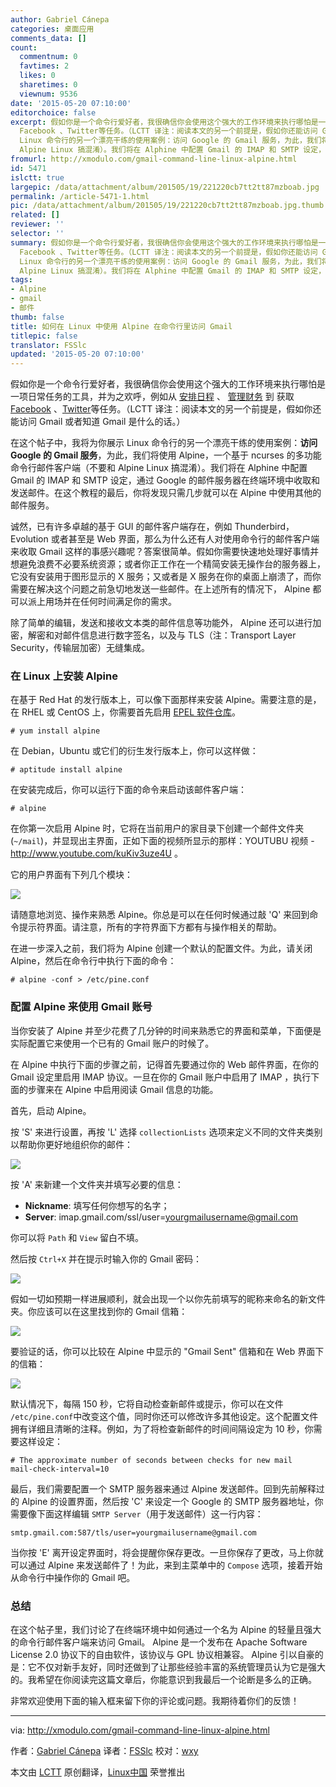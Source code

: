 ```yaml
---
author: Gabriel Cánepa
categories: 桌面应用
comments_data: []
count:
  commentnum: 0
  favtimes: 2
  likes: 0
  sharetimes: 0
  viewnum: 9536
date: '2015-05-20 07:10:00'
editorchoice: false
excerpt: 假如你是一个命令行爱好者，我很确信你会使用这个强大的工作环境来执行哪怕是一项日常任务的工具，并为之欢呼，例如从 安排日程 、 管理财务 到 获取
  Facebook 、Twitter等任务。（LCTT 译注：阅读本文的另一个前提是，假如你还能访问 Gmail 或者知道 Gmail 是什么的话。） 在这个帖子中，我将为你展示
  Linux 命令行的另一个漂亮干练的使用案例：访问 Google 的 Gmail 服务，为此，我们将使用 Alpine，一个基于 ncurses 的多功能命令行邮件客户端（不要和
  Alpine Linux 搞混淆）。我们将在 Alphine 中配置 Gmail 的 IMAP 和 SMTP 设定，通
fromurl: http://xmodulo.com/gmail-command-line-linux-alpine.html
id: 5471
islctt: true
largepic: /data/attachment/album/201505/19/221220cb7tt2tt87mzboab.jpg
permalink: /article-5471-1.html
pic: /data/attachment/album/201505/19/221220cb7tt2tt87mzboab.jpg.thumb.jpg
related: []
reviewer: ''
selector: ''
summary: 假如你是一个命令行爱好者，我很确信你会使用这个强大的工作环境来执行哪怕是一项日常任务的工具，并为之欢呼，例如从 安排日程 、 管理财务 到 获取
  Facebook 、Twitter等任务。（LCTT 译注：阅读本文的另一个前提是，假如你还能访问 Gmail 或者知道 Gmail 是什么的话。） 在这个帖子中，我将为你展示
  Linux 命令行的另一个漂亮干练的使用案例：访问 Google 的 Gmail 服务，为此，我们将使用 Alpine，一个基于 ncurses 的多功能命令行邮件客户端（不要和
  Alpine Linux 搞混淆）。我们将在 Alphine 中配置 Gmail 的 IMAP 和 SMTP 设定，通
tags:
- Alpine
- gmail
- 邮件
thumb: false
title: 如何在 Linux 中使用 Alpine 在命令行里访问 Gmail
titlepic: false
translator: FSSlc
updated: '2015-05-20 07:10:00'
---
```


假如你是一个命令行爱好者，我很确信你会使用这个强大的工作环境来执行哪怕是一项日常任务的工具，并为之欢呼，例如从 [安排日程](http://xmodulo.com/schedule-appointments-todo-tasks-linux-terminal.html) 、 [管理财务](http://xmodulo.com/manage-personal-expenses-command-line.html) 到 获取 [Facebook](http://xmodulo.com/access-facebook-command-line-linux.html) 、[Twitter](http://xmodulo.com/access-twitter-command-line-linux.html)等任务。（LCTT 译注：阅读本文的另一个前提是，假如你还能访问 Gmail 或者知道 Gmail 是什么的话。）


在这个帖子中，我将为你展示 Linux 命令行的另一个漂亮干练的使用案例：**访问 Google 的 Gmail 服务**，为此，我们将使用 Alpine，一个基于 ncurses 的多功能命令行邮件客户端（不要和 Alpine Linux 搞混淆）。我们将在 Alphine 中配置 Gmail 的 IMAP 和 SMTP 设定，通过 Google 的邮件服务器在终端环境中收取和发送邮件。在这个教程的最后，你将发现只需几步就可以在 Alpine 中使用其他的邮件服务。


诚然，已有许多卓越的基于 GUI 的邮件客户端存在，例如 Thunderbird， Evolution 或者甚至是 Web 界面，那么为什么还有人对使用命令行的邮件客户端来收取 Gmail 这样的事感兴趣呢？答案很简单。假如你需要快速地处理好事情并想避免浪费不必要系统资源；或者你正工作在一个精简安装无操作台的服务器上，它没有安装用于图形显示的 X 服务；又或者是 X 服务在你的桌面上崩溃了，而你需要在解决这个问题之前急切地发送一些邮件。在上述所有的情况下， Alpine 都可以派上用场并在任何时间满足你的需求。


除了简单的编辑，发送和接收文本类的邮件信息等功能外， Alpine 还可以进行加密，解密和对邮件信息进行数字签名，以及与 TLS（注：Transport Layer Security，传输层加密）无缝集成。


### 在 Linux 上安装 Alpine


在基于 Red Hat 的发行版本上，可以像下面那样来安装 Alpine。需要注意的是，在 RHEL 或 CentOS 上，你需要首先启用 [EPEL 软件仓库](/article-2324-1.html)。



```
# yum install alpine 

```

在 Debian，Ubuntu 或它们的衍生发行版本上，你可以这样做：



```
# aptitude install alpine

```

在安装完成后，你可以运行下面的命令来启动该邮件客户端：



```
# alpine

```

在你第一次启用 Alpine 时，它将在当前用户的家目录下创建一个邮件文件夹(`~/mail`)，并显现出主界面，正如下面的视频所显示的那样：YOUTUBU 视频 - <http://www.youtube.com/kuKiv3uze4U> 。


它的用户界面有下列几个模块：


![](/data/attachment/album/201505/19/221220cb7tt2tt87mzboab.jpg)


请随意地浏览、操作来熟悉 Alpine。你总是可以在任何时候通过敲 'Q' 来回到命令提示符界面。请注意，所有的字符界面下方都有与操作相关的帮助。


在进一步深入之前，我们将为 Alpine 创建一个默认的配置文件。为此，请关闭 Alpine，然后在命令行中执行下面的命令：



```
# alpine -conf > /etc/pine.conf 

```

### 配置 Alpine 来使用 Gmail 账号


当你安装了 Alpine 并至少花费了几分钟的时间来熟悉它的界面和菜单，下面便是实际配置它来使用一个已有的 Gmail 账户的时候了。


在 Alpine 中执行下面的步骤之前，记得首先要通过你的 Web 邮件界面，在你的 Gmail 设定里启用 IMAP 协议。一旦在你的 Gmail 账户中启用了 IMAP ，执行下面的步骤来在 Alpine 中启用阅读 Gmail 信息的功能。


首先，启动 Alpine。


按 'S' 来进行设置，再按 'L' 选择 `collectionLists` 选项来定义不同的文件夹类别以帮助你更好地组织你的邮件：


![](/data/attachment/album/201505/19/221224zk0ejeo0uxoukm0y.png)


按 'A' 来新建一个文件夹并填写必要的信息：


* **Nickname**: 填写任何你想写的名字；
* **Server**: imap.gmail.com/ssl/user=[yourgmailusername@gmail.com](mailto:yourgmailusername@gmail.com)


你可以将 `Path` 和 `View` 留白不填。


然后按 `Ctrl+X` 并在提示时输入你的 Gmail 密码：


![](/data/attachment/album/201505/19/221225dq5q9hvksphr2bqr.jpg)


假如一切如预期一样进展顺利，就会出现一个以你先前填写的昵称来命名的新文件夹。你应该可以在这里找到你的 Gmail 信箱：


![](/data/attachment/album/201505/19/221227zn6ze7q7zcp6okyl.jpg)


要验证的话，你可以比较在 Alpine 中显示的 "Gmail Sent" 信箱和在 Web 界面下的信箱：


![](/data/attachment/album/201505/19/221243b8wq8fn8nhn8mhan.jpg)


默认情况下，每隔 150 秒，它将自动检查新邮件或提示，你可以在文件 `/etc/pine.conf`中改变这个值，同时你还可以修改许多其他设定。这个配置文件拥有详细且清晰的注释。例如，为了将检查新邮件的时间间隔设定为 10 秒，你需要这样设定：



```
# The approximate number of seconds between checks for new mail
mail-check-interval=10

```

最后，我们需要配置一个 SMTP 服务器来通过 Alpine 发送邮件。回到先前解释过的 Alpine 的设置界面，然后按 'C' 来设定一个 Google 的 SMTP 服务器地址，你需要像下面这样编辑 `SMTP Server`（用于发送邮件）这一行内容：



```
smtp.gmail.com:587/tls/user=yourgmailusername@gmail.com

```

当你按 'E' 离开设定界面时，将会提醒你保存更改。一旦你保存了更改，马上你就可以通过 Alpine 来发送邮件了！为此，来到主菜单中的 `Compose` 选项，接着开始从命令行中操作你的 Gmail 吧。


### 总结


在这个帖子里，我们讨论了在终端环境中如何通过一个名为 Alpine 的轻量且强大的命令行邮件客户端来访问 Gmail。 Alpine 是一个发布在 Apache Software License 2.0 协议下的自由软件，该协议与 GPL 协议相兼容。 Alpine 引以自豪的是：它不仅对新手友好，同时还做到了让那些经验丰富的系统管理员认为它是强大的。我希望在你阅读完这篇文章后，你能意识到我最后一个论断是多么的正确。


非常欢迎使用下面的输入框来留下你的评论或问题。我期待着你们的反馈！




---


via: <http://xmodulo.com/gmail-command-line-linux-alpine.html>


作者：[Gabriel Cánepa](http://xmodulo.com/author/gabriel) 译者：[FSSlc](https://github.com/FSSlc) 校对：[wxy](https://github.com/wxy)


本文由 [LCTT](https://github.com/LCTT/TranslateProject) 原创翻译，[Linux中国](http://linux.cn/) 荣誉推出